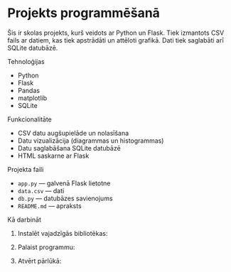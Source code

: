 # Projekts programmēšanā

Šis ir skolas projekts, kurš veidots ar Python un Flask. Tiek izmantots CSV fails ar datiem, kas tiek apstrādāti un attēloti grafikā. Dati tiek saglabāti arī SQLite datubāzē.

Tehnoloģijas

- Python
- Flask
- Pandas
- matplotlib
- SQLite

Funkcionalitāte

- CSV datu augšupielāde un nolasīšana
- Datu vizualizācija (diagrammas un histogrammas)
- Datu saglabāšana SQLite datubāzē
- HTML saskarne ar Flask

Projekta faili

- `app.py` — galvenā Flask lietotne
- `data.csv` — dati
- `db.py` — datubāzes savienojums
- `README.md` — apraksts

Kā darbināt

1. Instalēt vajadzīgās bibliotēkas:

2. Palaist programmu:

3. Atvērt pārlūkā:
